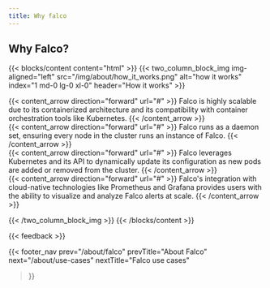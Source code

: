 ```yaml
---
title: Why falco
---
```


## Why Falco?

{{< blocks/content content="html" >}}
{{< two_column_block_img img-aligned="left" src="/img/about/how_it_works.png" alt="how it works" index="1 md-0 lg-0 xl-0" header="How it works" >}}

<div class="card shadow">
<div class="card-body">
<div class="card-text">
{{< content_arrow direction="forward" url="#" >}}
Falco is highly scalable due to its containerized architecture and its compatibility with container orchestration tools like Kubernetes.
{{< /content_arrow >}}
</div>
</div>
</div>

<div class="card shadow mt-3">
<div class="card-body">
<div class="card-text">
{{< content_arrow direction="forward" url="#" >}}
Falco runs as a daemon set, ensuring every node in the cluster runs an instance of Falco.
{{< /content_arrow >}}
</div>
</div>
</div>

<div class="card shadow mt-3">
<div class="card-body">
<div class="card-text">
{{< content_arrow direction="forward" url="#" >}}
Falco leverages Kubernetes and its API to dynamically update its configuration as new pods are added or removed from the cluster.
{{< /content_arrow >}}
</div>
</div>
</div>

<div class="card shadow mt-3">
<div class="card-body">
<div class="card-text">
{{< content_arrow direction="forward" url="#" >}}
Falco's integration with cloud-native technologies like Prometheus and Grafana provides users with the ability to visualize and analyze Falco alerts at scale.
{{< /content_arrow >}}
</div>
</div>
</div>

{{< /two_column_block_img >}}
{{< /blocks/content >}}

{{< feedback >}}

{{< footer_nav 
  prev="/about/falco"
  prevTitle="About Falco"
  next="/about/use-cases" 
  nextTitle="Falco use cases" 
>}}
